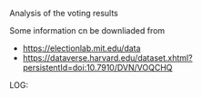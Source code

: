 Analysis of the voting results

Some information cn be downliaded from
* https://electionlab.mit.edu/data
* https://dataverse.harvard.edu/dataset.xhtml?persistentId=doi:10.7910/DVN/VOQCHQ

LOG:
